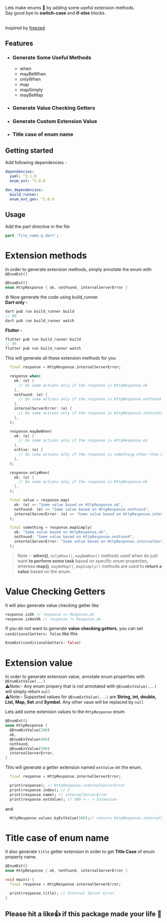 Lets make enums 🚀 by adding some useful extension methods.<br />
Say good bye to **switch-case** and **if-else** blocks.

<br />Inspired by [freezed](https://pub.dev/packages/freezed)

## Features
- ### Generate Some Useful Methods
  - when
  - mayBeWhen
  - onlyWhen
  - map
  - mapSimply
  - mayBeMap

- ### Generate Value Checking Getters
- ### Generate Custom Extension Value
- ### Title case of enum name
## Getting started

Add following dependencies -

```yaml
dependencies:
  yaml: ^3.1.0
  enum_ext: ^1.0.0

dev_dependencies:
  build_runner:
  enum_ext_gen: ^1.0.0
```

## Usage

Add the part directive in the file

```dart
part 'file_name.g.dart';
```

# Extension methods

In order to generate extension methods, simply annotate the enum with `@EnumExt()`

```dart
@EnumExt()
enum HttpResponse { ok, notFound, internalServerError }
```

⚙️ Now generate the code using build_runner.
<br />
**Dart only -**

```dart
dart pub run build_runner build
// OR
dart pub run build_runner watch
```

**Flutter -**

```dart
flutter pub run build_runner build
// OR
flutter pub run build_runner watch
```

This will generate all these extension methods for you

```dart
  final response = HttpResponse.internalServerError;

  response.when(
    ok: (e) {
      // Do some actions only if the response is HttpResponse.ok
    },
    notFound: (e) {
      // Do some actions only if the response is HttpResponse.notFound
    },
    internalServerError: (e) {
      // Do some actions only if the response is HttpResponse.internalServerError
    },
  );

  response.mayBeWhen(
    ok: (e) {
      // Do some actions only if the response is HttpResponse.ok
    },
    orElse: (e) {
      // Do some actions only if the response is something other than HttpResponse.ok
    },
  );

  response.onlyWhen(
    ok: (e) {
      // Do some actions only if the response is HttpResponse.ok
    },
  );

  final value = response.map(
    ok: (e) => "Some value based on HttpResponse.ok",
    notFound: (e) => "Some value based on HttpResponse.notFound",
    internalServerError: (e) => "Some value based on HttpResponse.internalServerError",
  );

  final something = response.mapSimply(
    ok: "Some value based on HttpResponse.ok",
    notFound: "Some value based on HttpResponse.notFound",
    internalServerError: "Some value based on HttpResponse.internalServerError",
  );
```

> Note :- **when()**, `onlyWhen()`, `mayBeWhen()` methods used when do just want **to perform some task** based on specific enum properties, whereas **map()**, `mayBeMap()`, `mapSimply()` methods are used to **return a value** based on the enum.

# Value Checking Getters
It will also generate value checking getter like 
```dart
response.isOk // response == Response.ok
response.isNotOk // response != Response.ok
```

If you do not want to generate **value checking getters**, you can set `conditionalGetters: false` like this
```dart
EnumExt(conditionalGetters: false)
```

# Extension value

In order to generate extension value, annotate enum properties with `@EnumExtValue(...)`
<br />⚠️Note:- Any enum propery that is not annotated with `@EnumExtValue(...)` will simply return `null`
<br />⚠️Note:- Supported values for `@EnumExtValue(...)` are **String, int, double, List, Map, Set** and **Symbol**. Any other vaue will be replaced by `null`

Lets add some extension values to the `HttpResponse` enum

```dart
@EnumExt()
enum HttpResponse {
  @EnumExtValue(200)
  ok,
  @EnumExtValue(404)
  notFound,
  @EnumExtValue(500)
  internalServerError,
}
```

This will generate a getter extension named `extValue` on the enum.

```dart
  final response = HttpResponse.internalServerError;

  print(response); // HttpResponse.internalServerError
  print(response.index); // 2
  print(response.name); // internalServerError
  print(response.extValue); // 500 <-- 🔥 Extension
```
and
```dart
  HttpResponse.values.byExtValue(500);// returns HttpResponse.internalServerError
```

# Title case of enum name
It also generate `title` getter extension in order to get **Title Case** of enum property name.

```dart
@EnumExt()
enum HttpResponse { ok, notFound, internalServerError }

void main() {
  final response = HttpResponse.internalServerError;

  print(response.title); // Internal Server Error
}
```

## Please hit a like👍 if this package made your life 🚀
